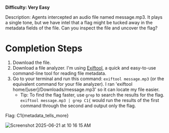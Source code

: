 **Difficulty: Very Easy**

Description: Agents intercepted an audio file named message.mp3. It plays a single tone, but we have intel that a flag might be tucked away in the metadata fields of the file. Can you inspect the file and uncover the flag?

# Completion Steps
1. Download the file.
2. Download a file analyzer. I'm using [Exiftool](https://exiftool.org/), a quick and easy-to-use command-line tool for reading file metadata.
3. Go to your terminal and run this command: `exiftool message.mp3` (or the equivalent command for your file analyzer). I ran 'exiftool home/[user]/Downloads/message.mp3' so it can locate my file easier.
   - Tip: To find the flag faster, use `grep` to search the results for the flag. `exiftool message.mp3 | grep C1{` would run the results of the first command through the second and output only the flag.

Flag: C1{metadata_tells_more}

![Screenshot 2025-06-21 at 10 16 15 AM](https://github.com/user-attachments/assets/fc00e6be-2aeb-4aa4-9612-a30b86177875)
